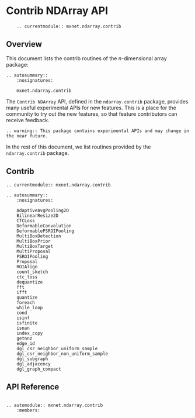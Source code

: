 <!--- Licensed to the Apache Software Foundation (ASF) under one -->
<!--- or more contributor license agreements.  See the NOTICE file -->
<!--- distributed with this work for additional information -->
<!--- regarding copyright ownership.  The ASF licenses this file -->
<!--- to you under the Apache License, Version 2.0 (the -->
<!--- "License"); you may not use this file except in compliance -->
<!--- with the License.  You may obtain a copy of the License at -->

<!---   http://www.apache.org/licenses/LICENSE-2.0 -->

<!--- Unless required by applicable law or agreed to in writing, -->
<!--- software distributed under the License is distributed on an -->
<!--- "AS IS" BASIS, WITHOUT WARRANTIES OR CONDITIONS OF ANY -->
<!--- KIND, either express or implied.  See the License for the -->
<!--- specific language governing permissions and limitations -->
<!--- under the License. -->

# Contrib NDArray API

```eval_rst
    .. currentmodule:: mxnet.ndarray.contrib
```

## Overview

This document lists the contrib routines of the *n*-dimensional array package:

```eval_rst
.. autosummary::
    :nosignatures:

    mxnet.ndarray.contrib
```

The `Contrib NDArray` API, defined in the `ndarray.contrib` package, provides
many useful experimental APIs for new features.
This is a place for the community to try out the new features,
so that feature contributors can receive feedback.

```eval_rst
.. warning:: This package contains experimental APIs and may change in the near future.
```

In the rest of this document, we list routines provided by the `ndarray.contrib` package.

## Contrib

```eval_rst
.. currentmodule:: mxnet.ndarray.contrib

.. autosummary::
    :nosignatures:

    AdaptiveAvgPooling2D
    BilinearResize2D
    CTCLoss
    DeformableConvolution
    DeformablePSROIPooling
    MultiBoxDetection
    MultiBoxPrior
    MultiBoxTarget
    MultiProposal
    PSROIPooling
    Proposal
    ROIAlign
    count_sketch
    ctc_loss
    dequantize
    fft
    ifft
    quantize
    foreach
    while_loop
    cond
    isinf
    isfinite
    isnan
    index_copy
    getnnz
    edge_id
    dgl_csr_neighbor_uniform_sample
    dgl_csr_neighbor_non_uniform_sample
    dgl_subgraph
    dgl_adjacency
    dgl_graph_compact
```

## API Reference

<script type="text/javascript" src='../../../_static/js/auto_module_index.js'></script>

```eval_rst

.. automodule:: mxnet.ndarray.contrib
    :members:

```

<script>auto_index("api-reference");</script>
